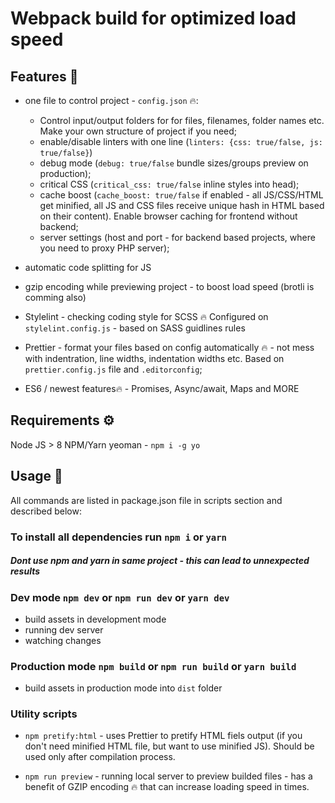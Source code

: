 # Webpack build for optimized load speed

## Features 🤩

- one file to control project - `config.json` 🔥:

  - Control input/output folders for for files, filenames, folder names etc. Make your own structure of project if you need;
  - enable/disable linters with one line (`linters: {css: true/false, js: true/false}`)
  - debug mode (`debug: true/false` bundle sizes/groups preview on production);
  - critical CSS (`critical_css: true/false` inline styles into head);
  - cache boost (`cache_boost: true/false` if enabled - all JS/CSS/HTML get minified, all JS and CSS files receive unique hash in HTML based on their content). Enable browser caching for frontend without backend;
  - server settings (host and port - for backend based projects, where you need to proxy PHP server);

- automatic code splitting for JS
- gzip encoding while previewing project - to boost load speed (brotli is comming also)
- Stylelint - checking coding style for SCSS 🔥 Configured on `stylelint.config.js` - based on SASS guidlines rules
- Prettier - format your files based on config automatically 🔥 - not mess with indentration, line widths, indentation widths etc. Based on `prettier.config.js` file and `.editorconfig`;
- ES6 / newest features🔥 - Promises, Async/await, Maps and MORE

## Requirements ⚙️

Node JS > 8
NPM/Yarn
yeoman - `npm i -g yo`

## Usage 🤔

All commands are listed in package.json file in scripts section and described below:

### To install all dependencies run `npm i` or `yarn`

##### Dont use npm and yarn in same project - this can lead to unnexpected results

### Dev mode `npm dev` or `npm run dev` or `yarn dev`

  - build assets in development mode
  - running dev server
  - watching changes

### Production mode `npm build` or `npm run build` or `yarn build`

  - build assets in production mode into `dist` folder


### Utility scripts

 - `npm pretify:html` - uses Prettier to pretify HTML fiels output (if you don't need minified HTML file, but want to use minified JS). Should be used only after compilation process.

 - `npm run preview` - running local server to preview builded files - has a benefit of GZIP encoding 🔥 that can increase loading speed in times.


